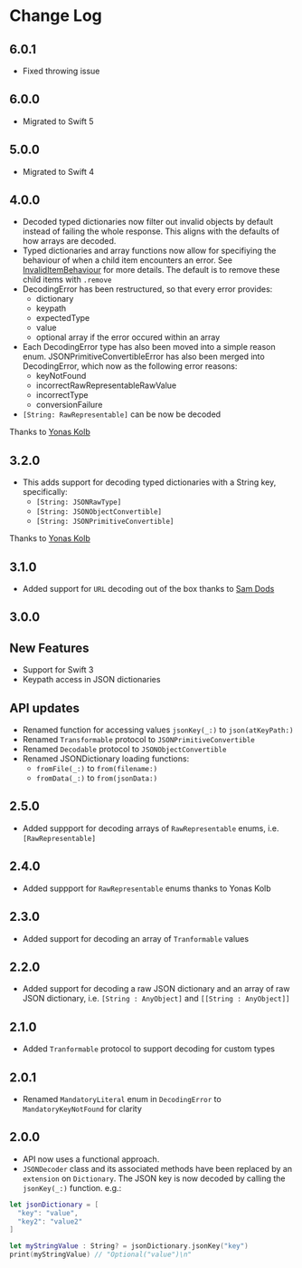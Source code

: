 # Change Log

## 6.0.1

- Fixed throwing issue 

## 6.0.0

- Migrated to Swift 5


## 5.0.0

- Migrated to Swift 4

## 4.0.0

- Decoded typed dictionaries now filter out invalid objects by default instead of failing the whole response. This aligns with the defaults of how arrays are decoded.
- Typed dictionaries and array functions now allow for specifiying the behaviour of when a child item encounters an error. See [InvalidItemBehaviour](Readme.md#InvalidItemBehaviour) for more details. The default is to remove these child items with `.remove`
- DecodingError has been restructured, so that every error provides:
	- dictionary
	- keypath
	- expectedType
	- value
	- optional array if the error occured within an array
- Each DecodingError type has also been moved into a simple reason enum. JSONPrimitiveConvertibleError has also been merged into DecodingError, which now as the following error reasons:
	- keyNotFound
	- incorrectRawRepresentableRawValue
	- incorrectType
	- conversionFailure
- `[String: RawRepresentable]` can be now be decoded

Thanks to [Yonas Kolb](https://github.com/yonaskolb)

## 3.2.0

- This adds support for decoding typed dictionaries with a String key, specifically:
	- `[String: JSONRawType]`
	- `[String: JSONObjectConvertible]`
	- `[String: JSONPrimitiveConvertible]`

Thanks to [Yonas Kolb](https://github.com/yonaskolb)

## 3.1.0

- Added support for `URL` decoding out of the box thanks to [Sam Dods](https://github.com/samdods)

## 3.0.0

## New Features
- Support for Swift 3
- Keypath access in JSON dictionaries

## API updates
- Renamed function for accessing values `jsonKey(_:)` to `json(atKeyPath:)`
- Renamed `Transformable` protocol to `JSONPrimitiveConvertible`
- Renamed `Decodable` protocol to `JSONObjectConvertible`
- Renamed JSONDictionary loading functions:
	-  `fromFile(_:)` to `from(filename:)`
	-  `fromData(_:)` to `from(jsonData:)`

## 2.5.0

- Added suppport for decoding arrays of `RawRepresentable` enums, i.e. `[RawRepresentable]`

## 2.4.0

- Added suppport for `RawRepresentable` enums thanks to Yonas Kolb

## 2.3.0

- Added support for decoding an array of `Tranformable` values

## 2.2.0

- Added support for decoding a raw JSON dictionary and an array of raw JSON dictionary, i.e. `[String : AnyObject]` and `[[String : AnyObject]]`

## 2.1.0

- Added `Tranformable` protocol to support decoding for custom types

## 2.0.1

- Renamed `MandatoryLiteral` enum in `DecodingError` to `MandatoryKeyNotFound` for clarity

## 2.0.0

- API now uses a functional approach.
- `JSONDecoder` class and its associated methods have been replaced by an `extension` on `Dictionary`. The JSON key is now decoded by calling the `jsonKey(_:)` function. e.g.:

```swift
let jsonDictionary = [
  "key": "value",
  "key2": "value2"
]

let myStringValue : String? = jsonDictionary.jsonKey("key")
print(myStringValue) // "Optional("value")\n"
```